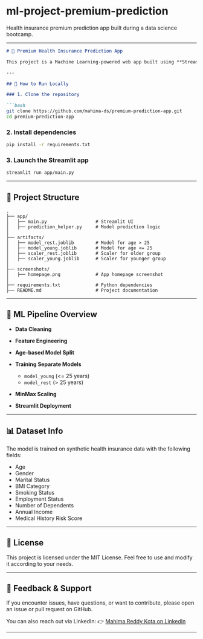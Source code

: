 # ml-project-premium-prediction
Health insurance premium prediction app built during a data science bootcamp.


---

````markdown
# 🏥 Premium Health Insurance Prediction App

This project is a Machine Learning-powered web app built using **Streamlit** to predict premium costs for health insurance based on user inputs such as age, dependents, employment status, and more. The app also uses dual ML models based on age segmentation for better accuracy.

---

## 🚀 How to Run Locally

### 1. Clone the repository

```bash
git clone https://github.com/mahima-ds/premium-prediction-app.git
cd premium-prediction-app
````

### 2. Install dependencies

```bash
pip install -r requirements.txt
```

### 3. Launch the Streamlit app

```bash
streamlit run app/main.py
```

---

## 📁 Project Structure

```text
.
├── app/
│   ├── main.py                  # Streamlit UI
│   ├── prediction_helper.py     # Model prediction logic
│
├── artifacts/
│   ├── model_rest.joblib        # Model for age > 25
│   ├── model_young.joblib       # Model for age <= 25
│   ├── scaler_rest.joblib       # Scaler for older group
│   ├── scaler_young.joblib      # Scaler for younger group
│
├── screenshots/
│   ├── homepage.png             # App homepage screenshot
│
├── requirements.txt             # Python dependencies
├── README.md                    # Project documentation
```

---

## 🧠 ML Pipeline Overview

* **Data Cleaning**
* **Feature Engineering**
* **Age-based Model Split**
* **Training Separate Models**

  * `model_young` (<= 25 years)
  * `model_rest` (> 25 years)
* **MinMax Scaling**
* **Streamlit Deployment**

---

## 📊 Dataset Info

The model is trained on synthetic health insurance data with the following fields:

* Age
* Gender
* Marital Status
* BMI Category
* Smoking Status
* Employment Status
* Number of Dependents
* Annual Income
* Medical History Risk Score

---


## 📜 License

This project is licensed under the MIT License. Feel free to use and modify it according to your needs.

---

## 🙌 Feedback & Support

If you encounter issues, have questions, or want to contribute, please open an issue or pull request on GitHub.

You can also reach out via LinkedIn:
👉 [Mahima Reddy Kota on LinkedIn](https://www.linkedin.com/in/mahima-reddy-kota-21a26436a/)

---














